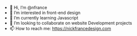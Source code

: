 - 👋 Hi, I’m @nfrance
- 👀 I’m interested in front-end design
- 🌱 I’m currently learning Javascript
- 💞️ I’m looking to collaborate on website Development projects
- 📫 How to reach me: https://nickfrancedesign.com

<!---
nfrance/nfrance is a ✨ special ✨ repository because its `README.md` (this file) appears on your GitHub profile.
You can click the Preview link to take a look at your changes.
--->

